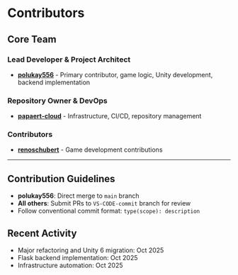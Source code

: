 # Contributors

## Core Team

### Lead Developer & Project Architect
- **[polukay556](https://github.com/polukay556)** - Primary contributor, game logic, Unity development, backend implementation

### Repository Owner & DevOps
- **[papaert-cloud](https://github.com/papaert-cloud)** - Infrastructure, CI/CD, repository management

### Contributors
- **[renoschubert](https://github.com/renoschubert)** - Game development contributions

---

## Contribution Guidelines

- **polukay556**: Direct merge to `main` branch
- **All others**: Submit PRs to `VS-CODE-commit` branch for review
- Follow conventional commit format: `type(scope): description`

## Recent Activity
- Major refactoring and Unity 6 migration: Oct 2025
- Flask backend implementation: Oct 2025
- Infrastructure automation: Oct 2025
